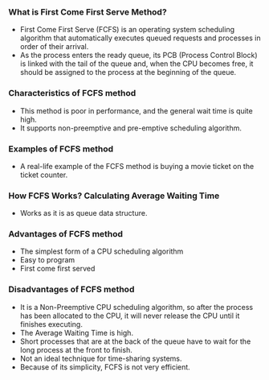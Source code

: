 
### What is First Come First Serve Method?
- First Come First Serve (FCFS) is an operating system scheduling algorithm that automatically executes queued requests and processes in order of their arrival.
- As the process enters the ready queue, its PCB (Process Control Block) is linked with the tail of the queue and, when the CPU becomes free, it should be assigned to the process at the beginning of the queue.

### Characteristics of FCFS method
- This method is poor in performance, and the general wait time is quite high.
- It supports non-preemptive and pre-emptive scheduling algorithm.

### Examples of FCFS method
- A real-life example of the FCFS method is buying a movie ticket on the ticket counter.

### How FCFS Works? Calculating Average Waiting Time
- Works as it is as queue data structure.


### Advantages of FCFS method

- The simplest form of a CPU scheduling algorithm
- Easy to program
- First come first served

### Disadvantages of FCFS method

- It is a Non-Preemptive CPU scheduling algorithm, so after the process has been allocated to the CPU, it will never release the CPU until it finishes executing.
- The Average Waiting Time is high.
- Short processes that are at the back of the queue have to wait for the long process at the front to finish.
- Not an ideal technique for time-sharing systems.
- Because of its simplicity, FCFS is not very efficient.